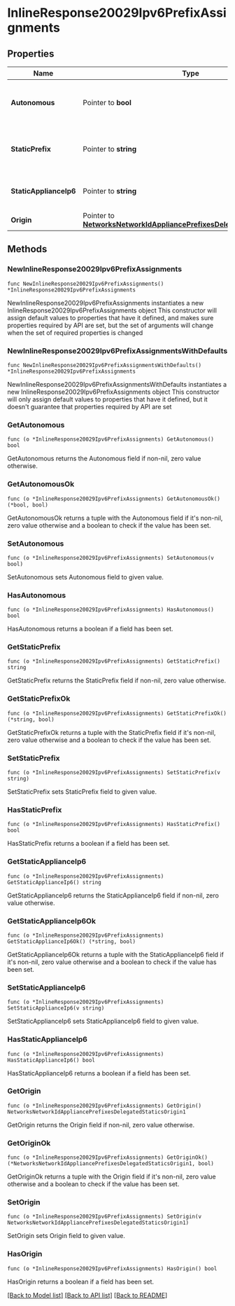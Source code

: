 # InlineResponse20029Ipv6PrefixAssignments

## Properties

Name | Type | Description | Notes
------------ | ------------- | ------------- | -------------
**Autonomous** | Pointer to **bool** | Auto assign a /64 prefix from the origin to the single LAN | [optional] 
**StaticPrefix** | Pointer to **string** | Manual configuration of a /64 prefix on the single LAN | [optional] 
**StaticApplianceIp6** | Pointer to **string** | Manual configuration of the IPv6 Appliance IP | [optional] 
**Origin** | Pointer to [**NetworksNetworkIdAppliancePrefixesDelegatedStaticsOrigin1**](NetworksNetworkIdAppliancePrefixesDelegatedStaticsOrigin1.md) |  | [optional] 

## Methods

### NewInlineResponse20029Ipv6PrefixAssignments

`func NewInlineResponse20029Ipv6PrefixAssignments() *InlineResponse20029Ipv6PrefixAssignments`

NewInlineResponse20029Ipv6PrefixAssignments instantiates a new InlineResponse20029Ipv6PrefixAssignments object
This constructor will assign default values to properties that have it defined,
and makes sure properties required by API are set, but the set of arguments
will change when the set of required properties is changed

### NewInlineResponse20029Ipv6PrefixAssignmentsWithDefaults

`func NewInlineResponse20029Ipv6PrefixAssignmentsWithDefaults() *InlineResponse20029Ipv6PrefixAssignments`

NewInlineResponse20029Ipv6PrefixAssignmentsWithDefaults instantiates a new InlineResponse20029Ipv6PrefixAssignments object
This constructor will only assign default values to properties that have it defined,
but it doesn't guarantee that properties required by API are set

### GetAutonomous

`func (o *InlineResponse20029Ipv6PrefixAssignments) GetAutonomous() bool`

GetAutonomous returns the Autonomous field if non-nil, zero value otherwise.

### GetAutonomousOk

`func (o *InlineResponse20029Ipv6PrefixAssignments) GetAutonomousOk() (*bool, bool)`

GetAutonomousOk returns a tuple with the Autonomous field if it's non-nil, zero value otherwise
and a boolean to check if the value has been set.

### SetAutonomous

`func (o *InlineResponse20029Ipv6PrefixAssignments) SetAutonomous(v bool)`

SetAutonomous sets Autonomous field to given value.

### HasAutonomous

`func (o *InlineResponse20029Ipv6PrefixAssignments) HasAutonomous() bool`

HasAutonomous returns a boolean if a field has been set.

### GetStaticPrefix

`func (o *InlineResponse20029Ipv6PrefixAssignments) GetStaticPrefix() string`

GetStaticPrefix returns the StaticPrefix field if non-nil, zero value otherwise.

### GetStaticPrefixOk

`func (o *InlineResponse20029Ipv6PrefixAssignments) GetStaticPrefixOk() (*string, bool)`

GetStaticPrefixOk returns a tuple with the StaticPrefix field if it's non-nil, zero value otherwise
and a boolean to check if the value has been set.

### SetStaticPrefix

`func (o *InlineResponse20029Ipv6PrefixAssignments) SetStaticPrefix(v string)`

SetStaticPrefix sets StaticPrefix field to given value.

### HasStaticPrefix

`func (o *InlineResponse20029Ipv6PrefixAssignments) HasStaticPrefix() bool`

HasStaticPrefix returns a boolean if a field has been set.

### GetStaticApplianceIp6

`func (o *InlineResponse20029Ipv6PrefixAssignments) GetStaticApplianceIp6() string`

GetStaticApplianceIp6 returns the StaticApplianceIp6 field if non-nil, zero value otherwise.

### GetStaticApplianceIp6Ok

`func (o *InlineResponse20029Ipv6PrefixAssignments) GetStaticApplianceIp6Ok() (*string, bool)`

GetStaticApplianceIp6Ok returns a tuple with the StaticApplianceIp6 field if it's non-nil, zero value otherwise
and a boolean to check if the value has been set.

### SetStaticApplianceIp6

`func (o *InlineResponse20029Ipv6PrefixAssignments) SetStaticApplianceIp6(v string)`

SetStaticApplianceIp6 sets StaticApplianceIp6 field to given value.

### HasStaticApplianceIp6

`func (o *InlineResponse20029Ipv6PrefixAssignments) HasStaticApplianceIp6() bool`

HasStaticApplianceIp6 returns a boolean if a field has been set.

### GetOrigin

`func (o *InlineResponse20029Ipv6PrefixAssignments) GetOrigin() NetworksNetworkIdAppliancePrefixesDelegatedStaticsOrigin1`

GetOrigin returns the Origin field if non-nil, zero value otherwise.

### GetOriginOk

`func (o *InlineResponse20029Ipv6PrefixAssignments) GetOriginOk() (*NetworksNetworkIdAppliancePrefixesDelegatedStaticsOrigin1, bool)`

GetOriginOk returns a tuple with the Origin field if it's non-nil, zero value otherwise
and a boolean to check if the value has been set.

### SetOrigin

`func (o *InlineResponse20029Ipv6PrefixAssignments) SetOrigin(v NetworksNetworkIdAppliancePrefixesDelegatedStaticsOrigin1)`

SetOrigin sets Origin field to given value.

### HasOrigin

`func (o *InlineResponse20029Ipv6PrefixAssignments) HasOrigin() bool`

HasOrigin returns a boolean if a field has been set.


[[Back to Model list]](../README.md#documentation-for-models) [[Back to API list]](../README.md#documentation-for-api-endpoints) [[Back to README]](../README.md)


